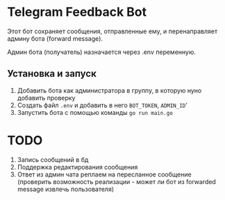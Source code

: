 # Telegram Feedback Bot
Этот бот сохраняет сообщения, отправленные ему, и перенаправляет админу бота (forward message). 

Админ бота (получатель) назначается через .env переменную.

## Установка и запуск
1. Добавить бота как администратора в группу, в которую нуно добавить проверку
2. Создать файл `.env` и добавить в него `BOT_TOKEN`, `ADMIN_ID`'
3. Запустить бота с помощью команды `go run main.go`

# TODO
1. Запись сообщений в бд
2. Поддержка редактирования сообщения
3. Ответ из админ чата реплаем на пересланное сообщение (проверить возможность реализации - может ли бот из forwarded message извлечь пользователя)